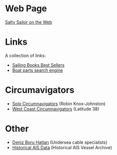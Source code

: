 Web Page
========
[Salty Sailor on the Web](https://saltysailor.github.io)

Links
=====

A collection of links:

* [Sailing Books Best Sellers](http://www.amazon.com/Best-Sellers-Books-Sailing/zgbs/books/16659)
* [Boat parts search engine](https://www.partmarine.com)

Circumavigators
================

* [Solo Circumnavigators](http://www.robinknox-johnston.co.uk/da/20103) (Robin Knox-Johnston)
* [West Coast Circumnavigators](https://www.latitude38.com/features/circumnav.html) (Latitude 38)

Other
=====

* [Deniz Boru Hatları](http://www.detek-tr.com) (Undersea cable specialists)
* [Historical AIS Data](https://www.partmarine.com/historical_ais_data) (Historical AIS Vessel Archive)

